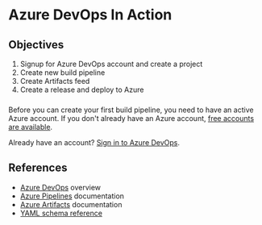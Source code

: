 # Azure DevOps In Action

## Objectives

1. Signup for Azure DevOps account and create a project
1. Create new build pipeline
1. Create Artifacts feed
1. Create a release and deploy to Azure

### 
Before you can create your first build pipeline, you need to have an active Azure account. If you don't already have an Azure account, [free accounts are available](https://azure.microsoft.com/free/).

Already have an account? [Sign in to Azure DevOps](https://go.microsoft.com/fwlink/?LinkId=2014676&WebUserId=20c8e233-2e49-4e1e-92e9-8321b059ed1b&clcid=0x1009).

## References

- [Azure DevOps](https://azure.microsoft.com/en-ca/services/devops/) overview
- [Azure Pipelines](https://docs.microsoft.com/en-ca/azure/devops/pipelines/index?view=vsts) documentation
- [Azure Artifacts](https://docs.microsoft.com/en-us/azure/devops/artifacts/?view=vsts) documentation
- [YAML schema reference](https://docs.microsoft.com/en-us/azure/devops/pipelines/yaml-schema)